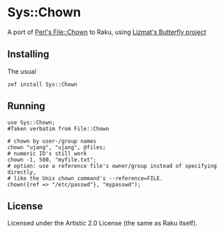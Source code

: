 # Sys::Chown

A port of [Perl's File::Chown](https://github.com/perlancar/perl-File-chown
) to Raku, using [Lizmat's Butterfly project](https://modules.raku.org/dist/P5built-ins:cpan:ELIZABETH)

## Installing

The usual

    zef install Sys::Chown

## Running


```perl6
use Sys::Chown;
#Taken verbatim from File::Chown

# chown by user-/group names
chown "ujang", "ujang", @files;
# numeric ID's still work
chown -1, 500, "myfile.txt";
# option: use a reference file's owner/group instead of specifying directly,
# like the Unix chown command's --reference=FILE.
chown({ref => "/etc/passwd"}, "mypasswd");
```


## License

Licensed under the Artistic 2.0 License (the same as Raku itself).

